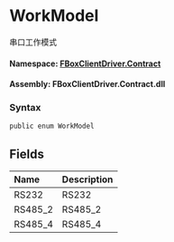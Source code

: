 # WorkModel

串口工作模式

#### **Namespace**: [FBoxClientDriver.Contract](https://docs.flexem.net/fbox/zh-cn/sdk/FBoxClientDriver.Contract.html)

#### **Assembly**: FBoxClientDriver.Contract.dll

### Syntax <a id="FBoxClientDriver_Contract_WorkModel_syntax"></a>

```text
public enum WorkModel
```

## Fields <a id="fields"></a>

| Name | Description |
| :--- | :--- |
| RS232 | RS232 |
| RS485\_2 | RS485\_2 |
| RS485\_4 | RS485\_4 |

